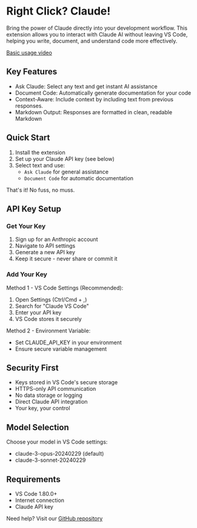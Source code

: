 ﻿# Right Click? Claude!

Bring the power of Claude directly into your development workflow. This extension allows you to interact with Claude AI without leaving VS Code, helping you write, document, and understand code more effectively.

[Basic usage video](https://www.awesomescreenshot.com/video/33547525?key=8c3b97293ba780ded6ba9d19f9423f35)

## Key Features

* Ask Claude: Select any text and get instant AI assistance
* Document Code: Automatically generate documentation for your code
* Context-Aware: Include context by including text from previous responses.
* Markdown Output: Responses are formatted in clean, readable Markdown

## Quick Start

1. Install the extension
2. Set up your Claude API key (see below)
3. Select text and use:
   * `Ask Claude` for general assistance
   * `Document Code` for automatic documentation

That's it! No fuss, no muss.

## API Key Setup

### Get Your Key
1. Sign up for an Anthropic account
2. Navigate to API settings
3. Generate a new API key
4. Keep it secure - never share or commit it

### Add Your Key

Method 1 - VS Code Settings (Recommended):
1. Open Settings (Ctrl/Cmd + ,)
2. Search for "Claude VS Code"
3. Enter your API key
4. VS Code stores it securely

Method 2 - Environment Variable:
* Set CLAUDE_API_KEY in your environment
* Ensure secure variable management

## Security First

* Keys stored in VS Code's secure storage
* HTTPS-only API communication
* No data storage or logging
* Direct Claude API integration
* Your key, your control

## Model Selection

Choose your model in VS Code settings:
* claude-3-opus-20240229 (default)
* claude-3-sonnet-20240229

## Requirements

* VS Code 1.80.0+
* Internet connection
* Claude API key

Need help? Visit our [GitHub repository](https://github.com/talamantez/claude-vscode)
